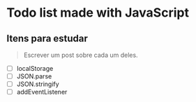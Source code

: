# Todo list made with JavaScript

## Itens para estudar
>Escrever um post sobre cada um deles.

- [ ] localStorage
- [ ] JSON.parse
- [ ] JSON.stringify
- [ ] addEventListener
